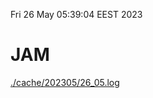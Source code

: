 Fri 26 May 05:39:04 EEST 2023
# JAM
<a href='./cache/202305/26_05.log'>./cache/202305/26_05.log</a>
